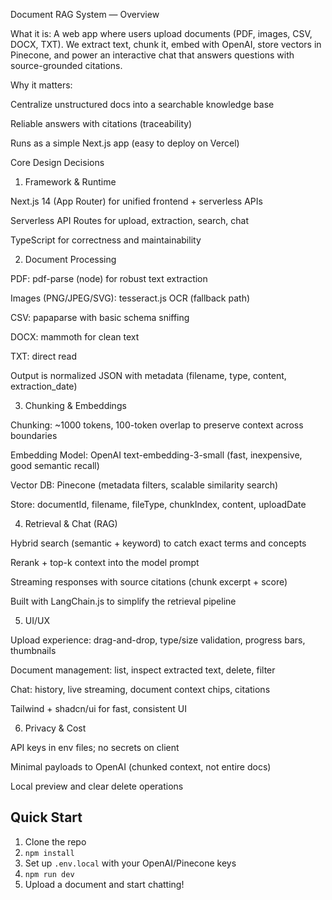 Document RAG System — Overview

What it is:
A web app where users upload documents (PDF, images, CSV, DOCX, TXT). We extract text, chunk it, embed with OpenAI, store vectors in Pinecone, and power an interactive chat that answers questions with source-grounded citations.

Why it matters:

Centralize unstructured docs into a searchable knowledge base

Reliable answers with citations (traceability)

Runs as a simple Next.js app (easy to deploy on Vercel)

Core Design Decisions

1. Framework & Runtime

Next.js 14 (App Router) for unified frontend + serverless APIs

Serverless API Routes for upload, extraction, search, chat

TypeScript for correctness and maintainability

2. Document Processing

PDF: pdf-parse (node) for robust text extraction

Images (PNG/JPEG/SVG): tesseract.js OCR (fallback path)

CSV: papaparse with basic schema sniffing

DOCX: mammoth for clean text

TXT: direct read

Output is normalized JSON with metadata (filename, type, content, extraction_date)

3. Chunking & Embeddings

Chunking: ~1000 tokens, 100-token overlap to preserve context across boundaries

Embedding Model: OpenAI text-embedding-3-small (fast, inexpensive, good semantic recall)

Vector DB: Pinecone (metadata filters, scalable similarity search)

Store: documentId, filename, fileType, chunkIndex, content, uploadDate

4. Retrieval & Chat (RAG)

Hybrid search (semantic + keyword) to catch exact terms and concepts

Rerank + top-k context into the model prompt

Streaming responses with source citations (chunk excerpt + score)

Built with LangChain.js to simplify the retrieval pipeline

5. UI/UX

Upload experience: drag-and-drop, type/size validation, progress bars, thumbnails

Document management: list, inspect extracted text, delete, filter

Chat: history, live streaming, document context chips, citations

Tailwind + shadcn/ui for fast, consistent UI

6. Privacy & Cost

API keys in env files; no secrets on client

Minimal payloads to OpenAI (chunked context, not entire docs)

Local preview and clear delete operations

## Quick Start

1. Clone the repo
2. `npm install`
3. Set up `.env.local` with your OpenAI/Pinecone keys
4. `npm run dev`
5. Upload a document and start chatting!
